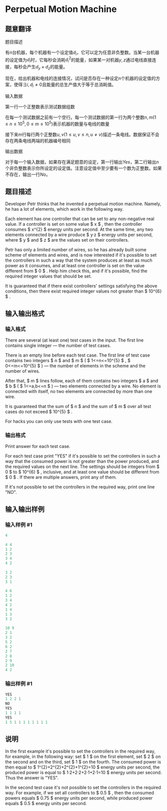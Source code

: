 # Perpetual Motion Machine

## 题意翻译

题目描述

有$n$台机器，每个机器有一个设定值$d_i$，它可以定为任意非负整数。当某一台机器的设定值为$d_i$时，它每秒会消耗$d_i^2$的能量，如果某一对机器$y,z$通过电线直接连接，每秒会产生$d_y \times d_z$的能量。

现在，给出机器和电线的连接情况，试问是否存在一种设定$n$个机器的设定值的方案，使得$\exists i,d_i \neq 0$且能量的总生产值大于等于总消耗值。

输入数据

第一行一个正整数表示测试数据组数

在每一个测试数据之前有一个空行。每一个测试数据的第一行为两个整数$n,m(1 \leq n \leq 10^5 , 0 \leq m \leq 10^5)$表示机器的数量与电线的数量

接下来$m$行每行两个正整数$u,v(1 \leq u,v \leq n , u \neq v)$描述一条电线。数据保证不会存在两条电线两端的机器编号相同

输出数据

对于每一个输入数据，如果存在满足题意的设定，第一行输出$Yes$，第二行输出$n$个非负整数表示你所设定的设定值。注意设定值中至少要有一个数为正整数。如果不存在，输出一行$No$。

## 题目描述

Developer Petr thinks that he invented a perpetual motion machine. Namely, he has a lot of elements, which work in the following way.

Each element has one controller that can be set to any non-negative real value. If a controller is set on some value $ x $ , then the controller consumes $ x^{2} $ energy units per second. At the same time, any two elements connected by a wire produce $ y·z $ energy units per second, where $ y $ and $ z $ are the values set on their controllers.

Petr has only a limited number of wires, so he has already built some scheme of elements and wires, and is now interested if it's possible to set the controllers in such a way that the system produces at least as much power as it consumes, and at least one controller is set on the value different from $ 0 $ . Help him check this, and if it's possible, find the required integer values that should be set.

It is guaranteed that if there exist controllers' settings satisfying the above conditions, then there exist required integer values not greater than $ 10^{6} $ .

## 输入输出格式

### 输入格式

There are several (at least one) test cases in the input. The first line contains single integer — the number of test cases.

There is an empty line before each test case. The first line of test case contains two integers $ n $ and $ m $ ( $ 1<=n<=10^{5} $ , $ 0<=m<=10^{5} $ ) — the number of elements in the scheme and the number of wires.

After that, $ m $ lines follow, each of them contains two integers $ a $ and $ b $ ( $ 1<=a,b<=n $ ) — two elements connected by a wire. No element is connected with itself, no two elements are connected by more than one wire.

It is guaranteed that the sum of $ n $ and the sum of $ m $ over all test cases do not exceed $ 10^{5} $ .

For hacks you can only use tests with one test case.

### 输出格式

Print answer for each test case.

For each test case print "YES" if it's possible to set the controllers in such a way that the consumed power is not greater than the power produced, and the required values on the next line. The settings should be integers from $ 0 $ to $ 10^{6} $ , inclusive, and at least one value should be different from $ 0 $ . If there are multiple answers, print any of them.

If it's not possible to set the controllers in the required way, print one line "NO".

## 输入输出样例

### 输入样例 #1

```cpp
4
 
4 4
1 2
2 3
3 4
4 2
 
3 2
2 3
3 1
 
4 6
1 2
3 4
4 2
1 4
1 3
3 2
 
10 9
2 1
3 2
5 2
6 2
2 7
2 8
2 9
2 10
4 2

```
### 输出样例 #1

```cpp
YES
1 2 2 1
NO
YES
1 1 1 1
YES
1 5 1 1 1 1 1 1 1 1

```
## 说明

In the first example it's possible to set the controllers in the required way, for example, in the following way: set $ 1 $ on the first element, set $ 2 $ on the second and on the third, set $ 1 $ on the fourth. The consumed power is then equal to $ 1^{2}+2^{2}+2^{2}+1^{2}=10 $ energy units per second, the produced power is equal to $ 1·2+2·2+2·1+2·1=10 $ energy units per second. Thus the answer is "YES".

In the second test case it's not possible to set the controllers in the required way. For example, if we set all controllers to $ 0.5 $ , then the consumed powers equals $ 0.75 $ energy units per second, while produced power equals $ 0.5 $ energy units per second.

